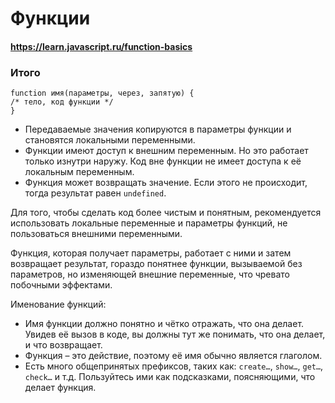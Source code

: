 # Функции

#### https://learn.javascript.ru/function-basics

### Итого

    function имя(параметры, через, запятую) {
    /* тело, код функции */
    }

- Передаваемые значения копируются в параметры функции и становятся локальными переменными.
- Функции имеют доступ к внешним переменным. Но это работает только изнутри наружу. Код вне функции не имеет доступа к
  её локальным переменным.
- Функция может возвращать значение. Если этого не происходит, тогда результат равен `undefined`.

Для того, чтобы сделать код более чистым и понятным, рекомендуется использовать локальные переменные и параметры
функций, не пользоваться внешними переменными.

Функция, которая получает параметры, работает с ними и затем возвращает результат, гораздо понятнее функции, вызываемой
без параметров, но изменяющей внешние переменные, что чревато побочными эффектами.

Именование функций:

- Имя функции должно понятно и чётко отражать, что она делает. Увидев её вызов в коде, вы должны тут же понимать, что
  она делает, и что возвращает.
- Функция – это действие, поэтому её имя обычно является глаголом.
- Есть много общепринятых префиксов, таких как: `create…`, `show…`, `get…`, `check…` и т.д. Пользуйтесь ими как
  подсказками, поясняющими, что делает функция.